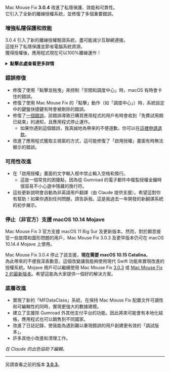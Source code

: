 Mac Mouse Fix **3.0.4** 改進了私隱保護、效能和可靠性。\
它引入了全新的離線授權系統，並修復了多個重要錯誤。

### 增強私隱保護和效能

3.0.4 引入了新的離線授權驗證系統，盡可能減少互聯網連接。\
這提升了私隱保護並節省電腦系統資源。\
獲得授權後，應用程式現在可以100%離線運作！

<details>
<summary><b>點擊此處查看更多詳情</b></summary>
之前的版本在每次啟動時都會在線驗證授權，這可能會讓第三方伺服器（GitHub 和 Gumroad）儲存連接記錄。新系統消除了不必要的連接 – 在初次授權啟用後，只有在本地授權數據損壞時才會連接互聯網。
<br><br>
雖然我本人從未記錄任何用戶行為，但舊系統理論上允許第三方伺服器記錄 IP 地址和連接時間。Gumroad 還可以記錄你的授權金鑰，並可能將其與你購買 Mac Mouse Fix 時他們記錄的個人信息關聯起來。
<br><br>
在建立原始授權系統時我並未考慮這些細微的私隱問題，但現在，Mac Mouse Fix 已經盡可能做到私密且無需互聯網連接！
<br><br>
另請參閱 <a href=https://gumroad.com/privacy>Gumroad 的私隱政策</a>和我的這條 <a href=https://github.com/noah-nuebling/mac-mouse-fix/issues/976#issuecomment-2140955801>GitHub 評論</a>。

</details>

### 錯誤修復

- 修復了使用「點擊並拖曳」來控制「空間和調度中心」時，macOS 有時會卡住的錯誤。
- 修復了使用 Mac Mouse Fix 的「點擊」動作（如「調度中心」）時，系統設定中的鍵盤快捷鍵有時會被刪除的錯誤。
- 修復了[一個錯誤](https://github.com/noah-nuebling/mac-mouse-fix/issues?q=state%3Aopen%20label%3A%22%27Free%20days%20are%20over%27%20bug%22)，該錯誤導致已購買應用程式的用戶有時會收到「免費試用期已結束」的通知，且應用程式停止運作。
    - 如果你遇到這個錯誤，我真誠地為帶來的不便道歉。你可以在[這裡申請退款](https://redirect.macmousefix.com/?message=&target=mmf-apply-for-refund)。
- 改進了應用程式獲取主視窗的方式，這可能修復了「啟用授權」畫面有時無法顯示的錯誤。

### 可用性改進

- 在「啟用授權」畫面的文字輸入框中禁止輸入空格和換行。
    - 這是一個常見的困擾點，因為從 Gumroad 的電子郵件中複製授權金鑰時很容易不小心選中隱藏的換行符。
- 這些更新說明會自動為非英語用戶翻譯（由 Claude 提供支援）。希望這對你有幫助！如果你遇到任何問題，請告訴我。這是我過去一年開發的新翻譯系統的初步展示。

### 停止（非官方）支援 macOS 10.14 Mojave

Mac Mouse Fix 3 官方支援 macOS 11 Big Sur 及更新版本。然而，對於願意接受一些故障和圖形問題的用戶，Mac Mouse Fix 3.0.3 及更早版本仍可在 macOS 10.14.4 Mojave 上使用。

Mac Mouse Fix 3.0.4 停止了該支援，**現在需要 macOS 10.15 Catalina**。\
為此帶來的不便我深表歉意。這個改變讓我能夠使用現代 Swift 功能來實現改進的授權系統。Mojave 用戶可以繼續使用 Mac Mouse Fix [3.0.3](https://github.com/noah-nuebling/mac-mouse-fix/releases/tag/3.0.3) 或 [Mac Mouse Fix 2 的最新版本](https://redirect.macmousefix.com/?target=mmf2-latest)。希望這能為大家提供一個好的解決方案。

### 底層改進

- 實現了新的「MFDataClass」系統，在保持 Mac Mouse Fix 配置文件可讀性和可編輯性的同時，實現更強大的數據建模。
- 建立了支援除 Gumroad 外其他支付平台的功能。因此將來可能會有本地化結帳，應用程式也可以銷售到不同國家。
- 改進了日誌記錄，使我能為遇到難以重現錯誤的用戶創建更有效的「調試版本」。
- 許多其他小改進和清理工作。

*在 Claude 的出色協助下編輯。*

---

另請查看之前的版本 [**3.0.3**](https://github.com/noah-nuebling/mac-mouse-fix/releases/tag/3.0.3)。